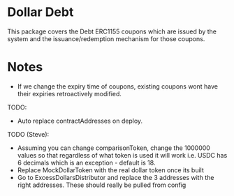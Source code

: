 # Dollar Debt

This package covers the Debt ERC1155 coupons which are issued by the system and the issuance/redemption mechanism for those coupons.

# Notes

- If we change the expiry time of coupons, existing coupons wont have their expiries retroactively modified.

TODO:
- Auto replace contractAddresses on deploy.

TODO (Steve):
- Assuming you can change comparisonToken, change the 1000000 values so that regardless of what token is used it will work i.e. USDC has 6 decimals which is an exception - default is 18.
- Replace MockDollarToken with the real dollar token once its built
- Go to ExcessDollarsDistributor and replace the 3 addresses with the right addresses. These should really be pulled from config